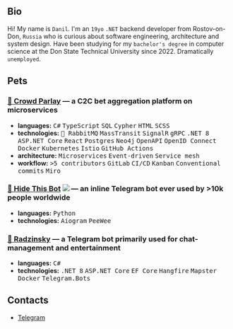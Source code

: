 ## Bio
Hi! My name is `Danil`. I'm an `19yo` `.NET` backend developer from Rostov-on-Don, `Russia` who is curious about software engineering, architecture and system design. Have been studying for my `bachelor's degree` in computer science at the Don State Technical University since 2022. Dramatically `unemployed`.


## Pets
### __[🥇 Crowd Parlay](https://github.com/crowdparlay)__ — a C2C bet aggregation platform on microservices
- **languages:** <kbd>C#</kbd> <kbd>TypeScript</kbd> <kbd>SQL</kbd> <kbd>Cypher</kbd> <kbd>HTML</kbd> <kbd>SCSS</kbd>
- **technologies:** <kbd>🦄 RabbitMQ</kbd> <kbd>MassTransit</kbd> <kbd>SignalR</kbd> <kbd>gRPC</kbd> <kbd>.NET 8</kbd> <kbd>ASP.NET Core</kbd> <kbd>React</kbd> <kbd>Postgres</kbd> <kbd>Neo4j</kbd> <kbd>OpenAPI</kbd> <kbd>OpenID Connect</kbd> <kbd>Docker</kbd> <kbd>Kubernetes</kbd> <kbd>Istio</kbd> <kbd>GitHub Actions</kbd>
- **architecture:** <kbd>Microservices</kbd> <kbd>Event-driven</kbd> <kbd>Service mesh</kbd>
- **workflow:** <kbd>>5 contributors</kbd> <kbd>GitLab</kbd> <kbd>CI/CD</kbd> <kbd>Kanban</kbd> <kbd>Conventional commits</kbd> <kbd>Miro</kbd>
### __[🥈 Hide This Bot](https://github.com/undrcrxwn/hide-this-bot)__ [![](https://img.shields.io/github/stars/undrcrxwn/hide-this-bot?style=flat&label=%E2%AD%90&labelColor=21262d&color=21262d)](https://github.com/undrcrxwn/hide-this-bot/stargazers) — an inline Telegram bot ever used by >10k people worldwide
- **languages:** <kbd>Python</kbd>
- **technologies:** <kbd>Aiogram</kbd> <kbd>PeeWee</kbd>
### __[🥉 Radzinsky](https://github.com/undrcrxwn/radzinsky)__ — a Telegram bot primarily used for chat-management and entertainment
- **languages:** <kbd>C#</kbd>
- **technologies:** <kbd>.NET 8</kbd> <kbd>ASP.NET Core</kbd> <kbd>EF Core</kbd> <kbd>Hangfire</kbd> <kbd>Mapster</kbd> <kbd>Docker</kbd> <kbd>Telegram.Bots</kbd>


## Contacts
- [Telegram](https://t.me/undrcrxwn)
